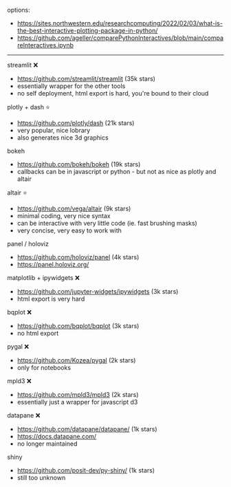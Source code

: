 options:

- https://sites.northwestern.edu/researchcomputing/2022/02/03/what-is-the-best-interactive-plotting-package-in-python/
- https://github.com/ageller/comparePythonInteractives/blob/main/compareInteractives.ipynb

---

streamlit ❌

- https://github.com/streamlit/streamlit (35k stars)
- essentially wrapper for the other tools
- no self deployment, html export is hard, you're bound to their cloud

plotly + dash ⭐️

- https://github.com/plotly/dash (21k stars)
- very popular, nice lobrary
- also generates nice 3d graphics

bokeh

- https://github.com/bokeh/bokeh (19k stars)
- callbacks can be in javascript or python - but not as nice as plotly and altair

altair ⭐️

- https://github.com/vega/altair (9k stars)
- minimal coding, very nice syntax
- can be interactive with very little code (ie. fast brushing masks)
- very concise, very easy to work with

panel / holoviz

- https://github.com/holoviz/panel (4k stars)
- https://panel.holoviz.org/

matplotlib + ipywidgets ❌

- https://github.com/jupyter-widgets/ipywidgets (3k stars)
- html export is very hard

bqplot ❌

- https://github.com/bqplot/bqplot (3k stars)
- no html export

pygal ❌

- https://github.com/Kozea/pygal (2k stars)
- only for notebooks

mpld3 ❌

- https://github.com/mpld3/mpld3 (2k stars)
- essentially just a wrapper for javascript d3

datapane ❌

- https://github.com/datapane/datapane/ (1k stars)
- https://docs.datapane.com/
- no longer maintained

shiny

- https://github.com/posit-dev/py-shiny/ (1k stars)
- still too unknown
